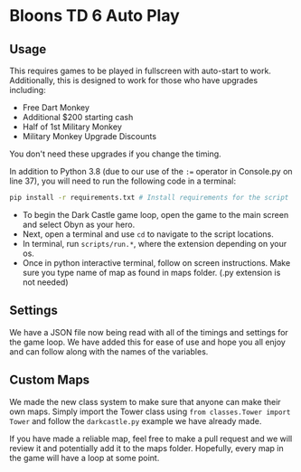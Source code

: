 # Bloons TD 6 Auto Play

## Usage

This requires games to be played in fullscreen with auto-start to work.
Additionally, this is designed to work for those who have upgrades including:

- Free Dart Monkey
- Additional $200 starting cash
- Half of 1st Military Monkey
- Military Monkey Upgrade Discounts

You don't need these upgrades if you change the timing.

In addition to Python 3.8 (due to our use of the `:=` operator in Console.py on line 37), you will need to run the following code in a terminal:

```bash
pip install -r requirements.txt # Install requirements for the script
```

- To begin the Dark Castle game loop, open the game to the main screen and select Obyn as your hero.
- Next, open a terminal and use `cd` to navigate to the script locations.
- In terminal, run `scripts/run.*`, where the extension depending on your os.
- Once in python interactive terminal, follow on screen instructions. Make sure you type name of map as found in maps folder. (.py extension is not needed)

## Settings

We have a JSON file now being read with all of the timings and settings for the game loop. We have added this for ease of use and hope you all enjoy and can follow along with the names of the variables.

## Custom Maps

We made the new class system to make sure that anyone can make their own maps. Simply import the Tower class using `from classes.Tower import Tower` and follow the `darkcastle.py` example we have already made.

If you have made a reliable map, feel free to make a pull request and we will review it and potentially add it to the maps folder. Hopefully, every map in the game will have a loop at some point.

